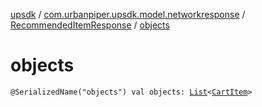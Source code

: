 [upsdk](../../index.md) / [com.urbanpiper.upsdk.model.networkresponse](../index.md) / [RecommendedItemResponse](index.md) / [objects](./objects.md)

# objects

`@SerializedName("objects") val objects: `[`List`](https://kotlinlang.org/api/latest/jvm/stdlib/kotlin.collections/-list/index.html)`<`[`CartItem`](../-cart-item/index.md)`>`